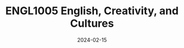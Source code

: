 ---
title: "ENGL1005 English, Creativity, and Cultures"
collection: teaching
type: "Undergraduate elective"
permalink: /teaching/2024-spring-teaching-1
venue: "Hong Kong Baptist University"
date: 2024-02-15
location: "Hong Kong"
---